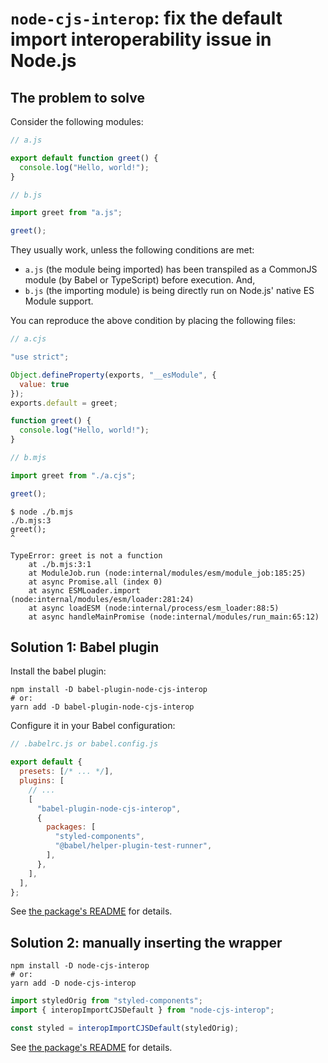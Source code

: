 # `node-cjs-interop`: fix the default import interoperability issue in Node.js

## The problem to solve

Consider the following modules:

```javascript
// a.js

export default function greet() {
  console.log("Hello, world!");
}
```

```javascript
// b.js

import greet from "a.js";

greet();
```

They usually work, unless the following conditions are met:

- `a.js` (the module being imported) has been transpiled as a CommonJS module (by Babel or TypeScript) before execution. And,
- `b.js` (the importing module) is being directly run on Node.js' native ES Module support.

You can reproduce the above condition by placing the following files:

```javascript
// a.cjs

"use strict";

Object.defineProperty(exports, "__esModule", {
  value: true
});
exports.default = greet;

function greet() {
  console.log("Hello, world!");
}
```

```javascript
// b.mjs

import greet from "./a.cjs";

greet();
```

```
$ node ./b.mjs
./b.mjs:3
greet();
^

TypeError: greet is not a function
    at ./b.mjs:3:1
    at ModuleJob.run (node:internal/modules/esm/module_job:185:25)
    at async Promise.all (index 0)
    at async ESMLoader.import (node:internal/modules/esm/loader:281:24)
    at async loadESM (node:internal/process/esm_loader:88:5)
    at async handleMainPromise (node:internal/modules/run_main:65:12)
```

## Solution 1: Babel plugin

Install the babel plugin:

```
npm install -D babel-plugin-node-cjs-interop
# or:
yarn add -D babel-plugin-node-cjs-interop
```

Configure it in your Babel configuration:

```javascript
// .babelrc.js or babel.config.js

export default {
  presets: [/* ... */],
  plugins: [
    // ...
    [
      "babel-plugin-node-cjs-interop",
      {
        packages: [
          "styled-components",
          "@babel/helper-plugin-test-runner",
        ],
      },
    ],
  ],
};
```

See [the package's README](./packages/babel-plugin-node-cjs-interop/README.md) for details.

## Solution 2: manually inserting the wrapper

```
npm install -D node-cjs-interop
# or:
yarn add -D node-cjs-interop
```

```javascript
import styledOrig from "styled-components";
import { interopImportCJSDefault } from "node-cjs-interop";

const styled = interopImportCJSDefault(styledOrig);
```

See [the package's README](./packages/node-cjs-interop/README.md) for details.
